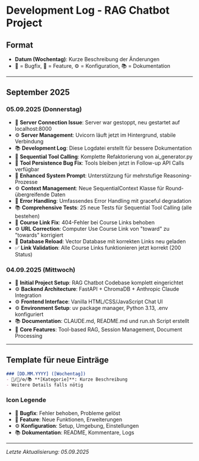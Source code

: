 # Development Log - RAG Chatbot Project

## Format
- **Datum (Wochentag)**: Kurze Beschreibung der Änderungen
- 🔧 = Bugfix, 🚀 = Feature, ⚙️ = Konfiguration, 📚 = Dokumentation

---

## September 2025

### 05.09.2025 (Donnerstag)
- 🔧 **Server Connection Issue**: Server war gestoppt, neu gestartet auf localhost:8000
- ⚙️ **Server Management**: Uvicorn läuft jetzt im Hintergrund, stabile Verbindung
- 📚 **Development Log**: Diese Logdatei erstellt für bessere Dokumentation
- 🚀 **Sequential Tool Calling**: Komplette Refaktorierung von ai_generator.py
- 🔧 **Tool Persistence Bug Fix**: Tools bleiben jetzt in Follow-up API Calls verfügbar
- 🚀 **Enhanced System Prompt**: Unterstützung für mehrstufige Reasoning-Prozesse
- ⚙️ **Context Management**: Neue SequentialContext Klasse für Round-übergreifende Daten
- 🔧 **Error Handling**: Umfassendes Error Handling mit graceful degradation
- 📚 **Comprehensive Tests**: 25 neue Tests für Sequential Tool Calling (alle bestehen)
- 🔧 **Course Link Fix**: 404-Fehler bei Course Links behoben
- ⚙️ **URL Correction**: Computer Use Course Link von "toward" zu "towards" korrigiert
- 🔧 **Database Reload**: Vector Database mit korrekten Links neu geladen
- ✅ **Link Validation**: Alle Course Links funktionieren jetzt korrekt (200 Status)

### 04.09.2025 (Mittwoch)
- 🚀 **Initial Project Setup**: RAG Chatbot Codebase komplett eingerichtet
- ⚙️ **Backend Architecture**: FastAPI + ChromaDB + Anthropic Claude Integration
- ⚙️ **Frontend Interface**: Vanilla HTML/CSS/JavaScript Chat UI
- ⚙️ **Environment Setup**: uv package manager, Python 3.13, .env konfiguriert
- 📚 **Documentation**: CLAUDE.md, README.md und run.sh Script erstellt
- 🚀 **Core Features**: Tool-based RAG, Session Management, Document Processing

---

## Template für neue Einträge

```markdown
### [DD.MM.YYYY] ([Wochentag])
- 🔧/🚀/⚙️/📚 **[Kategorie]**: Kurze Beschreibung
- Weitere Details falls nötig
```

### Icon Legende
- 🔧 **Bugfix**: Fehler behoben, Probleme gelöst
- 🚀 **Feature**: Neue Funktionen, Erweiterungen
- ⚙️ **Konfiguration**: Setup, Umgebung, Einstellungen
- 📚 **Dokumentation**: README, Kommentare, Logs

---

*Letzte Aktualisierung: 05.09.2025*
